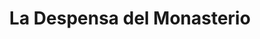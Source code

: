 ---
title: "La Despensa del Monasterio"
url: /san-bernardo-valbuena-de-duero/la-despensa-del-monasterio/
shop: charcutería
---